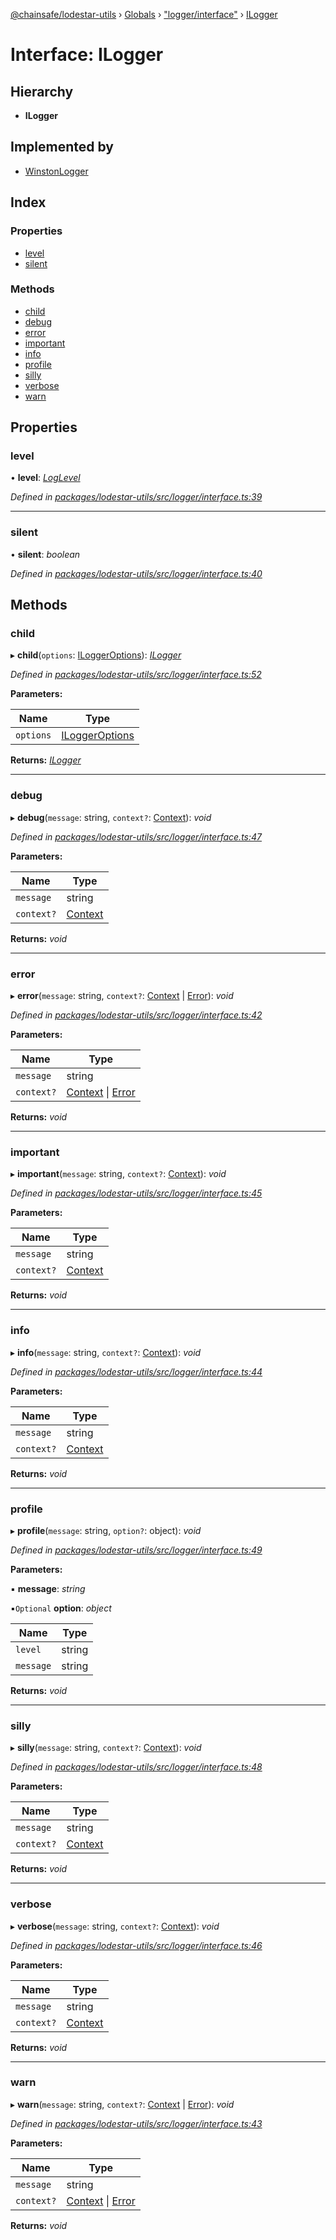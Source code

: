 [@chainsafe/lodestar-utils](../README.md) › [Globals](../globals.md) › ["logger/interface"](../modules/_logger_interface_.md) › [ILogger](_logger_interface_.ilogger.md)

# Interface: ILogger

## Hierarchy

* **ILogger**

## Implemented by

* [WinstonLogger](../classes/_logger_winston_.winstonlogger.md)

## Index

### Properties

* [level](_logger_interface_.ilogger.md#level)
* [silent](_logger_interface_.ilogger.md#silent)

### Methods

* [child](_logger_interface_.ilogger.md#child)
* [debug](_logger_interface_.ilogger.md#debug)
* [error](_logger_interface_.ilogger.md#error)
* [important](_logger_interface_.ilogger.md#important)
* [info](_logger_interface_.ilogger.md#info)
* [profile](_logger_interface_.ilogger.md#profile)
* [silly](_logger_interface_.ilogger.md#silly)
* [verbose](_logger_interface_.ilogger.md#verbose)
* [warn](_logger_interface_.ilogger.md#warn)

## Properties

###  level

• **level**: *[LogLevel](../enums/_logger_interface_.loglevel.md)*

*Defined in [packages/lodestar-utils/src/logger/interface.ts:39](https://github.com/ChainSafe/lodestar/blob/08fb27fc7/packages/lodestar-utils/src/logger/interface.ts#L39)*

___

###  silent

• **silent**: *boolean*

*Defined in [packages/lodestar-utils/src/logger/interface.ts:40](https://github.com/ChainSafe/lodestar/blob/08fb27fc7/packages/lodestar-utils/src/logger/interface.ts#L40)*

## Methods

###  child

▸ **child**(`options`: [ILoggerOptions](_logger_interface_.iloggeroptions.md)): *[ILogger](_logger_interface_.ilogger.md)*

*Defined in [packages/lodestar-utils/src/logger/interface.ts:52](https://github.com/ChainSafe/lodestar/blob/08fb27fc7/packages/lodestar-utils/src/logger/interface.ts#L52)*

**Parameters:**

Name | Type |
------ | ------ |
`options` | [ILoggerOptions](_logger_interface_.iloggeroptions.md) |

**Returns:** *[ILogger](_logger_interface_.ilogger.md)*

___

###  debug

▸ **debug**(`message`: string, `context?`: [Context](../modules/_logger_interface_.md#context)): *void*

*Defined in [packages/lodestar-utils/src/logger/interface.ts:47](https://github.com/ChainSafe/lodestar/blob/08fb27fc7/packages/lodestar-utils/src/logger/interface.ts#L47)*

**Parameters:**

Name | Type |
------ | ------ |
`message` | string |
`context?` | [Context](../modules/_logger_interface_.md#context) |

**Returns:** *void*

___

###  error

▸ **error**(`message`: string, `context?`: [Context](../modules/_logger_interface_.md#context) | [Error](../classes/_assert_.assertionerror.md#static-error)): *void*

*Defined in [packages/lodestar-utils/src/logger/interface.ts:42](https://github.com/ChainSafe/lodestar/blob/08fb27fc7/packages/lodestar-utils/src/logger/interface.ts#L42)*

**Parameters:**

Name | Type |
------ | ------ |
`message` | string |
`context?` | [Context](../modules/_logger_interface_.md#context) &#124; [Error](../classes/_assert_.assertionerror.md#static-error) |

**Returns:** *void*

___

###  important

▸ **important**(`message`: string, `context?`: [Context](../modules/_logger_interface_.md#context)): *void*

*Defined in [packages/lodestar-utils/src/logger/interface.ts:45](https://github.com/ChainSafe/lodestar/blob/08fb27fc7/packages/lodestar-utils/src/logger/interface.ts#L45)*

**Parameters:**

Name | Type |
------ | ------ |
`message` | string |
`context?` | [Context](../modules/_logger_interface_.md#context) |

**Returns:** *void*

___

###  info

▸ **info**(`message`: string, `context?`: [Context](../modules/_logger_interface_.md#context)): *void*

*Defined in [packages/lodestar-utils/src/logger/interface.ts:44](https://github.com/ChainSafe/lodestar/blob/08fb27fc7/packages/lodestar-utils/src/logger/interface.ts#L44)*

**Parameters:**

Name | Type |
------ | ------ |
`message` | string |
`context?` | [Context](../modules/_logger_interface_.md#context) |

**Returns:** *void*

___

###  profile

▸ **profile**(`message`: string, `option?`: object): *void*

*Defined in [packages/lodestar-utils/src/logger/interface.ts:49](https://github.com/ChainSafe/lodestar/blob/08fb27fc7/packages/lodestar-utils/src/logger/interface.ts#L49)*

**Parameters:**

▪ **message**: *string*

▪`Optional`  **option**: *object*

Name | Type |
------ | ------ |
`level` | string |
`message` | string |

**Returns:** *void*

___

###  silly

▸ **silly**(`message`: string, `context?`: [Context](../modules/_logger_interface_.md#context)): *void*

*Defined in [packages/lodestar-utils/src/logger/interface.ts:48](https://github.com/ChainSafe/lodestar/blob/08fb27fc7/packages/lodestar-utils/src/logger/interface.ts#L48)*

**Parameters:**

Name | Type |
------ | ------ |
`message` | string |
`context?` | [Context](../modules/_logger_interface_.md#context) |

**Returns:** *void*

___

###  verbose

▸ **verbose**(`message`: string, `context?`: [Context](../modules/_logger_interface_.md#context)): *void*

*Defined in [packages/lodestar-utils/src/logger/interface.ts:46](https://github.com/ChainSafe/lodestar/blob/08fb27fc7/packages/lodestar-utils/src/logger/interface.ts#L46)*

**Parameters:**

Name | Type |
------ | ------ |
`message` | string |
`context?` | [Context](../modules/_logger_interface_.md#context) |

**Returns:** *void*

___

###  warn

▸ **warn**(`message`: string, `context?`: [Context](../modules/_logger_interface_.md#context) | [Error](../classes/_assert_.assertionerror.md#static-error)): *void*

*Defined in [packages/lodestar-utils/src/logger/interface.ts:43](https://github.com/ChainSafe/lodestar/blob/08fb27fc7/packages/lodestar-utils/src/logger/interface.ts#L43)*

**Parameters:**

Name | Type |
------ | ------ |
`message` | string |
`context?` | [Context](../modules/_logger_interface_.md#context) &#124; [Error](../classes/_assert_.assertionerror.md#static-error) |

**Returns:** *void*

